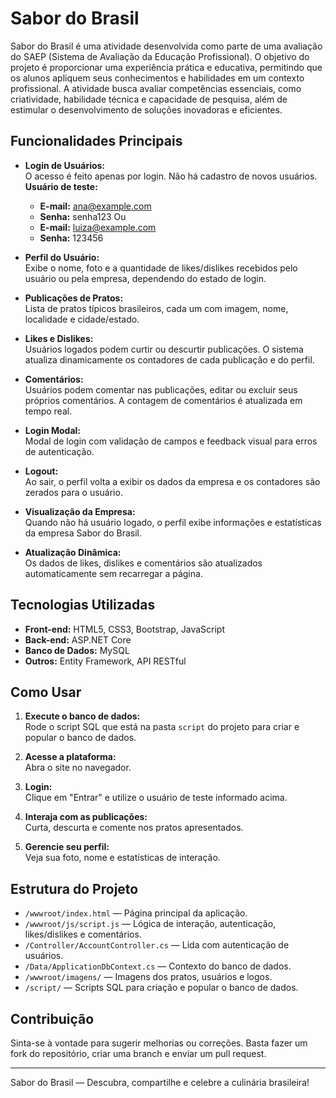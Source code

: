 # Sabor do Brasil

Sabor do Brasil é uma atividade desenvolvida como parte de uma avaliação do SAEP (Sistema de Avaliação da Educação Profissional). O objetivo do projeto é proporcionar uma experiência prática e educativa, permitindo que os alunos apliquem seus conhecimentos e habilidades em um contexto profissional. A atividade busca avaliar competências essenciais, como criatividade, habilidade técnica e capacidade de pesquisa, além de estimular o desenvolvimento de soluções inovadoras e eficientes.

## Funcionalidades Principais

- **Login de Usuários:**  
  O acesso é feito apenas por login. Não há cadastro de novos usuários.  
  **Usuário de teste:**  
  - **E-mail:** ana@example.com  
  - **Senha:** senha123
  Ou 
  - **E-mail:** luiza@example.com
  - **Senha:** 123456


- **Perfil do Usuário:**  
  Exibe o nome, foto e a quantidade de likes/dislikes recebidos pelo usuário ou pela empresa, dependendo do estado de login.

- **Publicações de Pratos:**  
  Lista de pratos típicos brasileiros, cada um com imagem, nome, localidade e cidade/estado.

- **Likes e Dislikes:**  
  Usuários logados podem curtir ou descurtir publicações. O sistema atualiza dinamicamente os contadores de cada publicação e do perfil.

- **Comentários:**  
  Usuários podem comentar nas publicações, editar ou excluir seus próprios comentários. A contagem de comentários é atualizada em tempo real.

- **Login Modal:**  
  Modal de login com validação de campos e feedback visual para erros de autenticação.

- **Logout:**  
  Ao sair, o perfil volta a exibir os dados da empresa e os contadores são zerados para o usuário.

- **Visualização da Empresa:**  
  Quando não há usuário logado, o perfil exibe informações e estatísticas da empresa Sabor do Brasil.

- **Atualização Dinâmica:**  
  Os dados de likes, dislikes e comentários são atualizados automaticamente sem recarregar a página.

## Tecnologias Utilizadas

- **Front-end:** HTML5, CSS3, Bootstrap, JavaScript
- **Back-end:** ASP.NET Core
- **Banco de Dados:** MySQL
- **Outros:** Entity Framework, API RESTful

## Como Usar

1. **Execute o banco de dados:**  
   Rode o script SQL que está na pasta `script` do projeto para criar e popular o banco de dados.

2. **Acesse a plataforma:**  
   Abra o site no navegador.

3. **Login:**  
   Clique em "Entrar" e utilize o usuário de teste informado acima.

4. **Interaja com as publicações:**  
   Curta, descurta e comente nos pratos apresentados.

5. **Gerencie seu perfil:**  
   Veja sua foto, nome e estatísticas de interação.

## Estrutura do Projeto

- `/wwwroot/index.html` — Página principal da aplicação.
- `/wwwroot/js/script.js` — Lógica de interação, autenticação, likes/dislikes e comentários.
- `/Controller/AccountController.cs` — Lida com autenticação de usuários.
- `/Data/ApplicationDbContext.cs` — Contexto do banco de dados.
- `/wwwroot/imagens/` — Imagens dos pratos, usuários e logos.
- `/script/` — Scripts SQL para criação e popular o banco de dados.

## Contribuição

Sinta-se à vontade para sugerir melhorias ou correções. Basta fazer um fork do repositório, criar uma branch e enviar um pull request.

---

Sabor do Brasil — Descubra, compartilhe e celebre a culinária brasileira!

